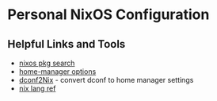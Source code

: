 # Personal NixOS Configuration


## Helpful Links and Tools

* [nixos pkg search](https://search.nixos.org/packages)
* [home-manager options](https://nix-community.github.io/home-manager/options.html)
* [dconf2Nix](https://github.com/gvolpe/dconf2nix) - convert dconf to home manager settings
* [nix lang ref](https://nixos.org/manual/nix/stable/introduction)

